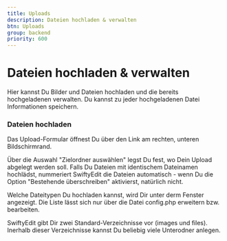 ```yaml
---
title: Uploads
description: Dateien hochladen & verwalten
btn: Uploads
group: backend
priority: 600
---
```


# Dateien hochladen & verwalten

Hier kannst Du Bilder und Dateien hochladen und die bereits hochgeladenen verwalten. 
Du kannst zu jeder hochgeladenen Datei Informationen speichern.

### Dateien hochladen

Das Upload-Formular öffnest Du über den Link am rechten, unteren Bildschirmrand.

Über die Auswahl "Zielordner auswählen" legst Du fest, wo Dein Upload abgelegt werden soll. 
Falls Du Dateien mit identischem Dateinamen hochlädst, nummeriert SwiftyEdit die Dateien automatisch - 
wenn Du die Option "Bestehende überschreiben" aktivierst, natürlich nicht.

Welche Dateitypen Du hochladen kannst, wird Dir unter derm Fenster angezeigt. 
Die Liste lässt sich nur über die Datei config.php erweitern bzw. bearbeiten.

SwiftyEdit gibt Dir zwei Standard-Verzeichnisse vor (images und files). 
Inerhalb dieser Verzeichnisse kannst Du beliebig viele Unterodner anlegen.